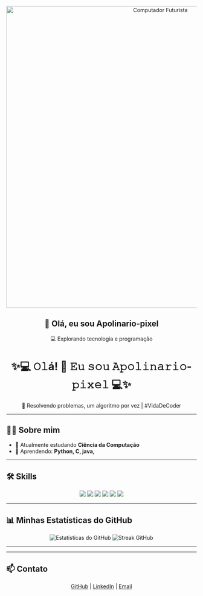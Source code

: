 <!-- Banner com imagem de computador -->
<p align="center">
  <img src="https://images.unsplash.com/photo-1518770660439-4636190af475?auto=format&fit=crop&w=1200&q=80" 
       width="800" alt="Computador Futurista"/>
</p>

<h2 align="center">
  👋 Olá, eu sou <b>Apolinario-pixel</b>
</h2>
<p align="center">
  💻 Explorando tecnologia e programação
</p>












<h1 align="center">
  ✨💻 𝙾𝚕á! 👋 𝙴𝚞 𝚜𝚘𝚞 <b>𝙰𝚙𝚘𝚕𝚒𝚗𝚊𝚛𝚒𝚘-𝚙𝚒𝚡𝚎𝚕</b> 💻✨
</h1>










<p align="center">🧩 Resolvendo problemas, um algoritmo por vez | #VidaDeCoder

---

## 🧑‍💻 Sobre mim
- 🔭 Atualmente estudando **Ciência da Computação**  
- 🌱 Aprendendo: **Python, C, java,**  

  
  

---

## 🛠️ Skills
<p align="center">
  <img src="https://img.shields.io/badge/Python-3776AB?style=for-the-badge&logo=python&logoColor=white" />
  <img src="https://img.shields.io/badge/C-00599C?style=for-the-badge&logo=c&logoColor=white" />
  <img src="https://img.shields.io/badge/C++-00599C?style=for-the-badge&logo=c%2B%2B&logoColor=white" />
  <img src="https://img.shields.io/badge/Java-007396?style=for-the-badge&logo=java&logoColor=white" />

  <img src="https://img.shields.io/badge/Git-F05032?style=for-the-badge&logo=git&logoColor=white" />
  <img src="https://img.shields.io/badge/GitHub-181717?style=for-the-badge&logo=github&logoColor=white" />
  
</p>

---

## 📊 Minhas Estatísticas do GitHub
<p align="center">
  <img src="https://github-readme-stats.vercel.app/api?username=Apolinario-pixel&show_icons=true&theme=dark&count_private=true&hide_border=true" alt="Estatísticas do GitHub" />
  <img src="https://github-readme-streak-stats.herokuapp.com/?user=Apolinario-pixel&theme=dark&hide_border=true" alt="Streak GitHub" />
</p>

---



---

## 📫 Contato
<p align="center">
  <a href="https://github.com/Apolinario-pixel" target="_blank">GitHub</a> |
  <a href="https://www.linkedin.com/in/seu-linkedin" target="_blank">LinkedIn</a> |
  <a href="mailto:seuemail@email.com" target="_blank">Email</a>
</p>
